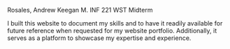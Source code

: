 Rosales, Andrew Keegan M.
INF 221
WST Midterm

I built this website to document my skills and to have it readily available for future reference when requested for my website portfolio. Additionally, it serves as a platform to showcase my expertise and experience.
